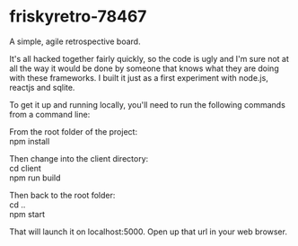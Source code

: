 # friskyretro-78467
A simple, agile retrospective board.

It's all hacked together fairly quickly, so the code is ugly and I'm sure not at all the way it would be done by someone that knows what they are doing with these frameworks. I built it just as a first experiment with node.js, reactjs and sqlite.

To get it up and running locally, you'll need to run the following commands from a command line:

From the root folder of the project:<br />
npm install

Then change into the client directory:<br />
cd client<br />
npm run build

Then back to the root folder:<br />
cd ..<br />
npm start

That will launch it on localhost:5000. Open up that url in your web browser.
